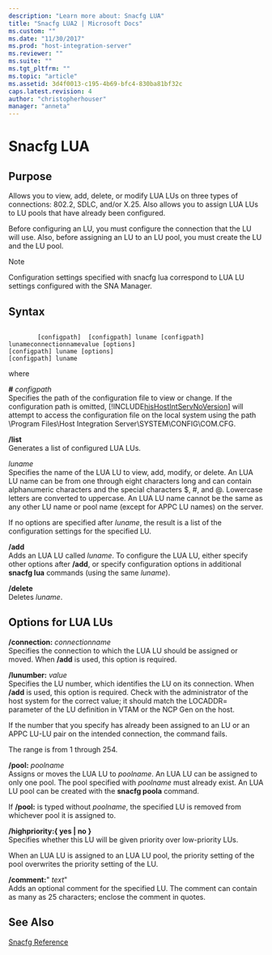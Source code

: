 ```yaml
---
description: "Learn more about: Snacfg LUA"
title: "Snacfg LUA2 | Microsoft Docs"
ms.custom: ""
ms.date: "11/30/2017"
ms.prod: "host-integration-server"
ms.reviewer: ""
ms.suite: ""
ms.tgt_pltfrm: ""
ms.topic: "article"
ms.assetid: 3d4f0013-c195-4b69-bfc4-830ba81bf32c
caps.latest.revision: 4
author: "christopherhouser"
manager: "anneta"
---
```

# Snacfg LUA
## Purpose  
 Allows you to view, add, delete, or modify LUA LUs on three types of connections: 802.2, SDLC, and/or X.25. Also allows you to assign LUA LUs to LU pools that have already been configured.  
  
 Before configuring an LU, you must configure the connection that the LU will use. Also, before assigning an LU to an LU pool, you must create the LU and the LU pool.  
  
> [!NOTE]
>  Configuration settings specified with snacfg lua correspond to LUA LU settings configured with the SNA Manager.  
  
## Syntax  
  
```  
  
        [configpath]  [configpath] luname [configpath] lunameconnectionnamevalue [options]  
[configpath] luname [options]  
[configpath] luname  
```  
  
 where  
  
 **#** *configpath*  
 Specifies the path of the configuration file to view or change. If the configuration path is omitted, [!INCLUDE[hisHostIntServNoVersion](../includes/hishostintservnoversion-md.md)] will attempt to access the configuration file on the local system using the path \Program Files\Host Integration Server\SYSTEM\CONFIG\COM.CFG.  
  
 **/list**  
 Generates a list of configured LUA LUs.  
  
 *luname*  
 Specifies the name of the LUA LU to view, add, modify, or delete. An LUA LU name can be from one through eight characters long and can contain alphanumeric characters and the special characters $, #, and @. Lowercase letters are converted to uppercase. An LUA LU name cannot be the same as any other LU name or pool name (except for APPC LU names) on the server.  
  
 If no options are specified after *luname*, the result is a list of the configuration settings for the specified LU.  
  
 **/add**  
 Adds an LUA LU called *luname*. To configure the LUA LU, either specify other options after **/add**, or specify configuration options in additional **snacfg lua** commands (using the same *luname*).  
  
 **/delete**  
 Deletes *luname*.  
  
## Options for LUA LUs  
 **/connection:** *connectionname*  
 Specifies the connection to which the LUA LU should be assigned or moved. When **/add** is used, this option is required.  
  
 **/lunumber:** *value*  
 Specifies the LU number, which identifies the LU on its connection. When **/add** is used, this option is required. Check with the administrator of the host system for the correct value; it should match the LOCADDR= parameter of the LU definition in VTAM or the NCP Gen on the host.  
  
 If the number that you specify has already been assigned to an LU or an APPC LU-LU pair on the intended connection, the command fails.  
  
 The range is from 1 through 254.  
  
 **/pool:** *poolname*  
 Assigns or moves the LUA LU to *poolname*. An LUA LU can be assigned to only one pool. The pool specified with *poolname* must already exist. An LUA LU pool can be created with the **snacfg poola** command.  
  
 If **/pool:** is typed without *poolname*, the specified LU is removed from whichever pool it is assigned to.  
  
 **/highpriority:{ yes &#124; no }**  
 Specifies whether this LU will be given priority over low-priority LUs.  
  
 When an LUA LU is assigned to an LUA LU pool, the priority setting of the pool overwrites the priority setting of the LU.  
  
 **/comment:**" *text*"  
 Adds an optional comment for the specified LU. The comment can contain as many as 25 characters; enclose the comment in quotes.  
  
## See Also  
 [Snacfg Reference](../core/snacfg-reference2.md)
